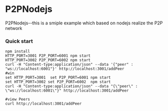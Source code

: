 
# P2PNodejs
P2PNodejs--this is a smiple example which based on nodejs realize the P2P network

### Quick start
```
npm install
HTTP_PORT=3001 P2P_PORT=6001 npm start
HTTP_PORT=3002 P2P_PORT=6002 npm start
curl -H "Content-type:application/json" --data '{"peer" : "ws://localhost:6001"}' http://localhost:3001/addPeer
#win
set HTTP_PORT=3001  set P2P_PORT=6001 npm start
set HTTP_PORT=3002 set P2P_PORT=6002  npm start
curl -H "Content-type:application/json" --data "{\"peer\" : \"ws://localhost:6001\"}" http://localhost:3001/addPeer

#view Peers
curl http://localhost:3001/addPeer 
